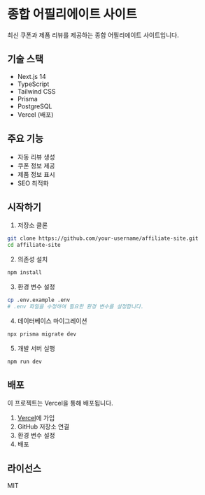 # 종합 어필리에이트 사이트

최신 쿠폰과 제품 리뷰를 제공하는 종합 어필리에이트 사이트입니다.

## 기술 스택

- Next.js 14
- TypeScript
- Tailwind CSS
- Prisma
- PostgreSQL
- Vercel (배포)

## 주요 기능

- 자동 리뷰 생성
- 쿠폰 정보 제공
- 제품 정보 표시
- SEO 최적화

## 시작하기

1. 저장소 클론
```bash
git clone https://github.com/your-username/affiliate-site.git
cd affiliate-site
```

2. 의존성 설치
```bash
npm install
```

3. 환경 변수 설정
```bash
cp .env.example .env
# .env 파일을 수정하여 필요한 환경 변수를 설정합니다.
```

4. 데이터베이스 마이그레이션
```bash
npx prisma migrate dev
```

5. 개발 서버 실행
```bash
npm run dev
```

## 배포

이 프로젝트는 Vercel을 통해 배포됩니다.

1. [Vercel](https://vercel.com)에 가입
2. GitHub 저장소 연결
3. 환경 변수 설정
4. 배포

## 라이선스

MIT
